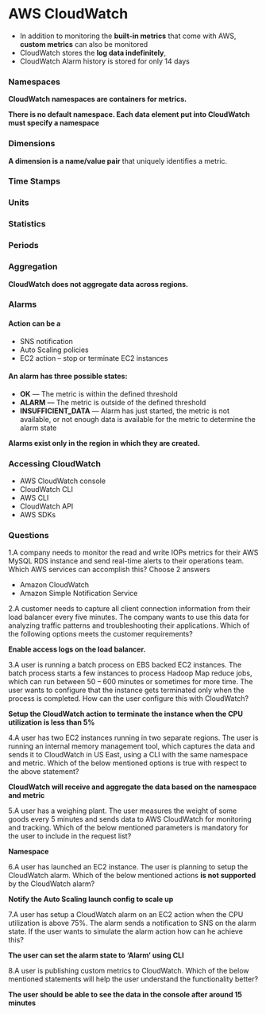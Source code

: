 # AWS CloudWatch

* In addition to monitoring the **built-in metrics** that come with AWS, **custom metrics** can also be monitored
* CloudWatch stores the **log data indefinitely**,
* CloudWatch Alarm history is stored for only 14 days

### Namespaces

**CloudWatch namespaces are containers for metrics.**

**There is no default namespace. Each data element put into CloudWatch must specify a namespace**

### Dimensions

**A dimension is a name/value pair** that uniquely identifies a metric.

### Time Stamps

### Units

### Statistics

### Periods

### Aggregation

**CloudWatch does not aggregate data across regions.**

### Alarms

#### Action can be a

* SNS notification
* Auto Scaling policies
* EC2 action – stop or terminate EC2 instances

#### An alarm has three possible states:

* **OK** — The metric is within the defined threshold
* **ALARM** — The metric is outside of the defined threshold
* **INSUFFICIENT_DATA** — Alarm has just started, the metric is not available, or not enough data is available for the metric to determine the alarm state

**Alarms exist only in the region in which they are created.**

### Accessing CloudWatch

* AWS CloudWatch console
* CloudWatch CLI
* AWS CLI
* CloudWatch API
* AWS SDKs

### Questions

1.A company needs to monitor the read and write IOPs metrics for their AWS MySQL RDS instance and send real-time alerts to their operations team. Which AWS services can accomplish this? Choose 2 answers

* Amazon CloudWatch
* Amazon Simple Notification Service

2.A customer needs to capture all client connection information from their load balancer every five minutes. The company wants to use this data for analyzing traffic patterns and troubleshooting their applications. Which of the following options meets the customer requirements?

**Enable access logs on the load balancer.**

3.A user is running a batch process on EBS backed EC2 instances. The batch process starts a few instances to process Hadoop Map reduce jobs, which can run between 50 – 600 minutes or sometimes for more time. The user wants to configure that the instance gets terminated only when the process is completed. How can the user configure this with CloudWatch?

**Setup the CloudWatch action to terminate the instance when the CPU utilization is less than 5%**

4.A user has two EC2 instances running in two separate regions. The user is running an internal memory management tool, which captures the data and sends it to CloudWatch in US East, using a CLI with the same namespace and metric. Which of the below mentioned options is true with respect to the above statement?

**CloudWatch will receive and aggregate the data based on the namespace and metric**

5.A user has a weighing plant. The user measures the weight of some goods every 5 minutes and sends data to AWS CloudWatch for monitoring and tracking. Which of the below mentioned parameters is mandatory for the user to include in the request list?

**Namespace**

6.A user has launched an EC2 instance. The user is planning to setup the CloudWatch alarm. Which of the below mentioned actions **is not supported** by the CloudWatch alarm?

**Notify the Auto Scaling launch config to scale up**

7.A user has setup a CloudWatch alarm on an EC2 action when the CPU utilization is above 75%. The alarm sends a notification to SNS on the alarm state. If the user wants to simulate the alarm action how can he achieve this?

**The user can set the alarm state to ‘Alarm’ using CLI**

8.A user is publishing custom metrics to CloudWatch. Which of the below mentioned statements will help the user understand the functionality better?

**The user should be able to see the data in the console after around 15 minutes**


